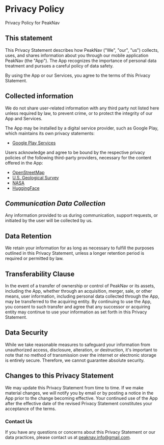# Privacy Policy

Privacy Policy for PeakNav

## This statement

This Privacy Statement describes how PeakNav ("We", "our", "us") collects,
uses, and shares information about you through our mobile application PeakNav
(the "App").  The App recognizes the importance of personal data treatment and
pursues a careful policy of data safety.

By using the App or our Services, you agree to the terms of this Privacy
Statement.

## Collected information

We do not share user-related information with any third party not listed here
unless required by law, to prevent crime, or to protect the integrity of our
App and Services.

The App may be installed by a digital service provider, such as Google Play,
which maintains its own privacy statements:

* [Google Play Services](https://www.google.com/policies/privacy/)

Users acknowledge and agree to be bound by the respective privacy policies of 
the following third-party providers, necessary for the content offered in the App:

* [OpenStreetMap](https://osmfoundation.org/wiki/Privacy_Policy)
* [U.S. Geological Survey](https://www.usgs.gov/office-of-the-director/privacy-policies)
* [NASA](https://www.nasa.gov/privacy/)
* [HuggingFace](https://huggingface.co/privacy)

## *Communication Data Collection*

Any information provided to us during communication, support requests, or
initiated by the user will be collected by us.

## Data Retention

We retain your information for as long as necessary to fulfill the purposes
outlined in this Privacy Statement, unless a longer retention period is
required or permitted by law.

## Transferability Clause

In the event of a transfer of ownership or control of PeakNav or its assets,
including the App, whether through an acquisition, merger, sale, or other
means, user information, including personal data collected through the App, may
be transferred to the acquiring entity.  By continuing to use the App, you
consent to such transfer and agree that any successor or acquiring entity may
continue to use your information as set forth in this Privacy Statement.

## Data Security

While we take reasonable measures to safeguard your information from
unauthorized access, disclosure, alteration, or destruction, it's important to
note that no method of transmission over the internet or electronic storage is
entirely secure.  Therefore, we cannot guarantee absolute security.

## Changes to this Privacy Statement

We may update this Privacy Statement from time to time.  If we make material
changes, we will notify you by email or by posting a notice in the App prior to
the change becoming effective.  Your continued use of the App after the
effective date of the revised Privacy Statement constitutes your acceptance of
the terms.

### Contact Us

If you have any questions or concerns about this Privacy Statement or our data
practices, please contact us at [peaknav.info@gmail.com](mailto:peaknav.info@gmail.com).
